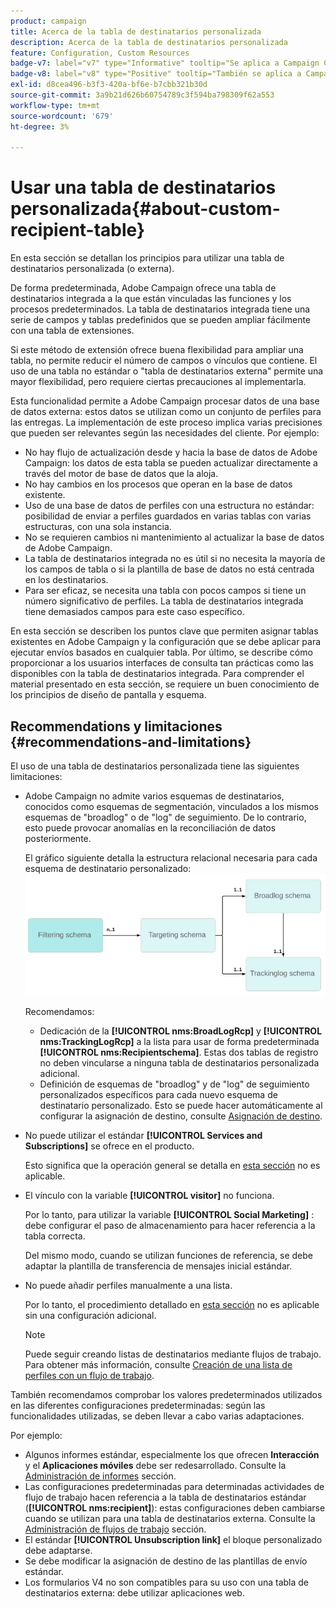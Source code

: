 ```yaml
---
product: campaign
title: Acerca de la tabla de destinatarios personalizada
description: Acerca de la tabla de destinatarios personalizada
feature: Configuration, Custom Resources
badge-v7: label="v7" type="Informative" tooltip="Se aplica a Campaign Classic v7"
badge-v8: label="v8" type="Positive" tooltip="También se aplica a Campaign v8"
exl-id: d8cea496-b3f3-420a-bf6e-b7cbb321b30d
source-git-commit: 3a9b21d626b60754789c3f594ba798309f62a553
workflow-type: tm+mt
source-wordcount: '679'
ht-degree: 3%

---
```


# Usar una tabla de destinatarios personalizada{#about-custom-recipient-table}



En esta sección se detallan los principios para utilizar una tabla de destinatarios personalizada (o externa).

De forma predeterminada, Adobe Campaign ofrece una tabla de destinatarios integrada a la que están vinculadas las funciones y los procesos predeterminados. La tabla de destinatarios integrada tiene una serie de campos y tablas predefinidos que se pueden ampliar fácilmente con una tabla de extensiones.

Si este método de extensión ofrece buena flexibilidad para ampliar una tabla, no permite reducir el número de campos o vínculos que contiene. El uso de una tabla no estándar o &quot;tabla de destinatarios externa&quot; permite una mayor flexibilidad, pero requiere ciertas precauciones al implementarla.

Esta funcionalidad permite a Adobe Campaign procesar datos de una base de datos externa: estos datos se utilizan como un conjunto de perfiles para las entregas. La implementación de este proceso implica varias precisiones que pueden ser relevantes según las necesidades del cliente. Por ejemplo:

* No hay flujo de actualización desde y hacia la base de datos de Adobe Campaign: los datos de esta tabla se pueden actualizar directamente a través del motor de base de datos que la aloja.
* No hay cambios en los procesos que operan en la base de datos existente.
* Uso de una base de datos de perfiles con una estructura no estándar: posibilidad de enviar a perfiles guardados en varias tablas con varias estructuras, con una sola instancia.
* No se requieren cambios ni mantenimiento al actualizar la base de datos de Adobe Campaign.
* La tabla de destinatarios integrada no es útil si no necesita la mayoría de los campos de tabla o si la plantilla de base de datos no está centrada en los destinatarios.
* Para ser eficaz, se necesita una tabla con pocos campos si tiene un número significativo de perfiles. La tabla de destinatarios integrada tiene demasiados campos para este caso específico.

En esta sección se describen los puntos clave que permiten asignar tablas existentes en Adobe Campaign y la configuración que se debe aplicar para ejecutar envíos basados en cualquier tabla. Por último, se describe cómo proporcionar a los usuarios interfaces de consulta tan prácticas como las disponibles con la tabla de destinatarios integrada. Para comprender el material presentado en esta sección, se requiere un buen conocimiento de los principios de diseño de pantalla y esquema.

## Recommendations y limitaciones {#recommendations-and-limitations}

El uso de una tabla de destinatarios personalizada tiene las siguientes limitaciones:

* Adobe Campaign no admite varios esquemas de destinatarios, conocidos como esquemas de segmentación, vinculados a los mismos esquemas de &quot;broadlog&quot; o de &quot;log&quot; de seguimiento. De lo contrario, esto puede provocar anomalías en la reconciliación de datos posteriormente.

  El gráfico siguiente detalla la estructura relacional necesaria para cada esquema de destinatario personalizado:
  ![](assets/custom_recipient_limitation.png)

  Recomendamos:

   * Dedicación de la **[!UICONTROL nms:BroadLogRcp]** y **[!UICONTROL nms:TrackingLogRcp]** a la lista para usar de forma predeterminada **[!UICONTROL nms:Recipientschema]**. Estas dos tablas de registro no deben vincularse a ninguna tabla de destinatarios personalizada adicional.
   * Definición de esquemas de &quot;broadlog&quot; y de &quot;log&quot; de seguimiento personalizados específicos para cada nuevo esquema de destinatario personalizado. Esto se puede hacer automáticamente al configurar la asignación de destino, consulte [Asignación de destino](../../configuration/using/target-mapping.md).

* No puede utilizar el estándar **[!UICONTROL Services and Subscriptions]** se ofrece en el producto.

  Esto significa que la operación general se detalla en [esta sección](../../delivery/using/managing-subscriptions.md) no es aplicable.

* El vínculo con la variable **[!UICONTROL visitor]** no funciona.

  Por lo tanto, para utilizar la variable **[!UICONTROL Social Marketing]** : debe configurar el paso de almacenamiento para hacer referencia a la tabla correcta.

  Del mismo modo, cuando se utilizan funciones de referencia, se debe adaptar la plantilla de transferencia de mensajes inicial estándar.

* No puede añadir perfiles manualmente a una lista.

  Por lo tanto, el procedimiento detallado en [esta sección](../../platform/using/creating-and-managing-lists.md) no es aplicable sin una configuración adicional.

  >[!NOTE]
  >
  >Puede seguir creando listas de destinatarios mediante flujos de trabajo. Para obtener más información, consulte [Creación de una lista de perfiles con un flujo de trabajo](../../configuration/using/creating-a-profile-list-with-a-workflow.md).

También recomendamos comprobar los valores predeterminados utilizados en las diferentes configuraciones predeterminadas: según las funcionalidades utilizadas, se deben llevar a cabo varias adaptaciones.

Por ejemplo:

* Algunos informes estándar, especialmente los que ofrecen **Interacción** y el **Aplicaciones móviles** debe ser redesarrollado. Consulte la [Administración de informes](../../configuration/using/managing-reports.md) sección.
* Las configuraciones predeterminadas para determinadas actividades de flujo de trabajo hacen referencia a la tabla de destinatarios estándar (**[!UICONTROL nms:recipient]**): estas configuraciones deben cambiarse cuando se utilizan para una tabla de destinatarios externa. Consulte la [Administración de flujos de trabajo](../../configuration/using/managing-workflows.md) sección.
* El estándar **[!UICONTROL Unsubscription link]** el bloque personalizado debe adaptarse.
* Se debe modificar la asignación de destino de las plantillas de envío estándar.
* Los formularios V4 no son compatibles para su uso con una tabla de destinatarios externa: debe utilizar aplicaciones web.
